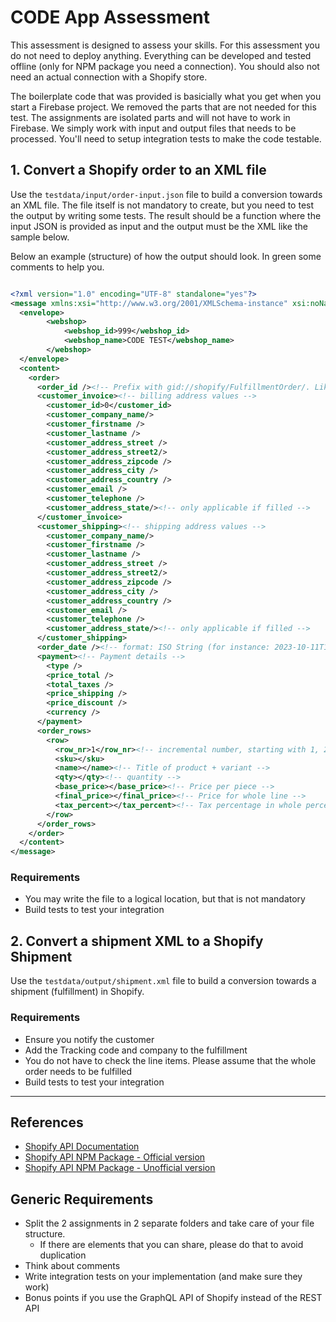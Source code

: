 # CODE App Assessment

This assessment is designed to assess your skills. For this assessment you do not need to deploy anything. Everything can be developed and tested offline (only for NPM package you need a connection). You should also not need an actual connection with a Shopify store.

The boilerplate code that was provided is basicially what you get when you start a Firebase project. We removed the parts that are not needed for this test. The assignments are isolated parts and will not have to work in Firebase. We simply work with input and output files that needs to be processed. You'll need to setup integration tests to make the code testable.


## 1. Convert a Shopify order to an XML file

Use the `testdata/input/order-input.json` file to build a conversion towards an XML file. The file itself is not mandatory to create, but you need to test the output by writing some tests.
The result should be a function where the input JSON is provided as input and the output must be the XML like the sample below.

Below an example (structure) of how the output should look. In green some comments to help you.

```xml

<?xml version="1.0" encoding="UTF-8" standalone="yes"?>
<message xmlns:xsi="http://www.w3.org/2001/XMLSchema-instance" xsi:noNamespaceSchemaLocation="order_v2.2.xsd">
  <envelope>
		<webshop>
			<webshop_id>999</webshop_id>
			<webshop_name>CODE TEST</webshop_name>
		</webshop>
  </envelope>
  <content>
    <order>
      <order_id /><!-- Prefix with gid://shopify/FulfillmentOrder/. Like gid://shopify/FulfillmentOrder/xxxxx -->
      <customer_invoice><!-- billing address values -->
        <customer_id>0</customer_id>
        <customer_company_name/>
        <customer_firstname />
        <customer_lastname />
        <customer_address_street />
        <customer_address_street2/>
        <customer_address_zipcode />
        <customer_address_city />
        <customer_address_country />
        <customer_email />
        <customer_telephone />
        <customer_address_state/><!-- only applicable if filled -->
      </customer_invoice>
      <customer_shipping><!-- shipping address values -->
        <customer_company_name/>
        <customer_firstname />
        <customer_lastname />
        <customer_address_street />
        <customer_address_street2/>
        <customer_address_zipcode />
        <customer_address_city />
        <customer_address_country />
        <customer_email />
        <customer_telephone />
        <customer_address_state/><!-- only applicable if filled -->
      </customer_shipping>
      <order_date /><!-- format: ISO String (for instance: 2023-10-11T13:32:00.000Z) -->
      <payment><!-- Payment details -->
        <type />
        <price_total />
        <total_taxes />
        <price_shipping />
        <price_discount />
        <currency />
      </payment>
      <order_rows>
        <row>
          <row_nr>1</row_nr><!-- incremental number, starting with 1, 2, 3 etc -->
          <sku></sku>
          <name></name><!-- Title of product + variant -->
          <qty></qty><!-- quantity -->
          <base_price></base_price><!-- Price per piece -->
          <final_price></final_price><!-- Price for whole line -->
          <tax_percent></tax_percent><!-- Tax percentage in whole percents. So 21 for 21% -->
        </row>
      </order_rows>
    </order>
  </content>
</message>
```


### Requirements 

* You may write the file to a logical location, but that is not mandatory
* Build tests to test your integration

## 2. Convert a shipment XML to a Shopify Shipment

Use the `testdata/output/shipment.xml` file to build a conversion towards a shipment (fulfillment) in Shopify.

### Requirements

* Ensure you notify the customer
* Add the Tracking code and company to the fulfillment
* You do not have to check the line items. Please assume that the whole order needs to be fulfilled
* Build tests to test your integration

---

## References

* [Shopify API Documentation](https://shopify.dev/docs/api/admin)
* [Shopify API NPM Package - Official version](https://www.npmjs.com/package/@shopify/shopify-api)
* [Shopify API NPM Package - Unofficial version](https://www.npmjs.com/package/shopify-api-node)

## Generic Requirements

* Split the 2 assignments in 2 separate folders and take care of your file structure. 
    * If there are elements that you can share, please do that to avoid duplication
* Think about comments
* Write integration tests on your implementation (and make sure they work)
* Bonus points if you use the GraphQL API of Shopify instead of the REST API
